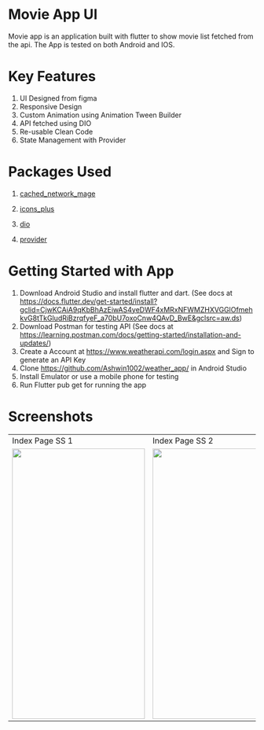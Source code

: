 # Movie App UI

Movie app is an application built with flutter to show movie list fetched from the api. The App is tested on both Android and IOS.

# Key Features

1. UI Designed from figma
2. Responsive Design
3. Custom Animation using Animation Tween Builder 
4. API fetched using DIO
5. Re-usable Clean Code
6. State Management with Provider

# Packages Used

1. <a href="https://pub.dev/packages/cached_network_image" target="_blank">cached_network_mage</a>

2. <a href="https://pub.dev/packages/icons_plus" target="_blank">icons_plus</a>

3. <a href="https://pub.dev/packages/dio" target="_blank">dio</a>

4. <a href="https://pub.dev/packages/provider" target="_blank">provider</a>


# Getting Started with App

1. Download Android Studio and install flutter and dart. (See docs at https://docs.flutter.dev/get-started/install?gclid=CjwKCAiA9qKbBhAzEiwAS4yeDWF4xMRxNFWMZHXVGGlOfmehkvG8tTkGludRiBzrqfyeF_a70bU7oxoCnw4QAvD_BwE&gclsrc=aw.ds)
2. Download Postman for testing API (See docs at https://learning.postman.com/docs/getting-started/installation-and-updates/)
3. Create a Account at https://www.weatherapi.com/login.aspx and Sign to generate an API Key
4. Clone https://github.com/Ashwin1002/weather_app/ in Android Studio
5. Install Emulator or use a mobile phone for testing
6. Run Flutter pub get for running the app


# Screenshots

<table>
  <tr>
    <td>Index Page SS 1</td>
     <td>Index Page SS 2</td>
     <td>Index Page SS 3</td>
  </tr>
  <tr>
    <td><img src="https://user-images.githubusercontent.com/47735067/216348948-1a7e2dac-586a-4515-9e3b-1fb07aca4d25.png" width=270 height=550></td>
    <td><img src="https://user-images.githubusercontent.com/47735067/216355155-0003395c-fe85-4230-8162-5e09431841e7.png" width=270 height=550></td>
     <td><img src="https://user-images.githubusercontent.com/47735067/216355175-4a731fbf-aff4-4c39-8f6a-ee385e577427.png" width=270 height=550></td>
  </tr>

